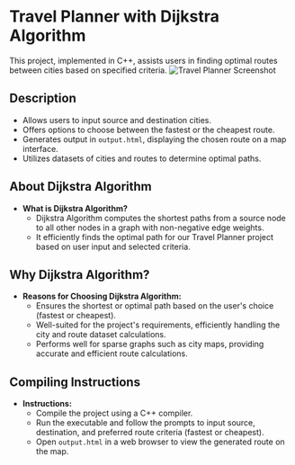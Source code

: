 # Travel Planner with Dijkstra Algorithm

This project, implemented in C++, assists users in finding optimal routes between cities based on specified criteria.
![Travel Planner Screenshot](screenshot.png)
## Description

- Allows users to input source and destination cities.
- Offers options to choose between the fastest or the cheapest route.
- Generates output in `output.html`, displaying the chosen route on a map interface.
- Utilizes datasets of cities and routes to determine optimal paths.

## About Dijkstra Algorithm

- **What is Dijkstra Algorithm?**
  - Dijkstra Algorithm computes the shortest paths from a source node to all other nodes in a graph with non-negative edge weights.
  - It efficiently finds the optimal path for our Travel Planner project based on user input and selected criteria.

## Why Dijkstra Algorithm?

- **Reasons for Choosing Dijkstra Algorithm:**
  - Ensures the shortest or optimal path based on the user's choice (fastest or cheapest).
  - Well-suited for the project's requirements, efficiently handling the city and route dataset calculations.
  - Performs well for sparse graphs such as city maps, providing accurate and efficient route calculations.

## Compiling Instructions

- **Instructions:**
  - Compile the project using a C++ compiler.
  - Run the executable and follow the prompts to input source, destination, and preferred route criteria (fastest or cheapest).
  - Open `output.html` in a web browser to view the generated route on the map.

